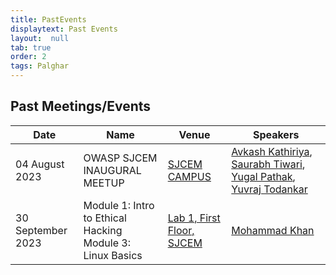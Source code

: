 ```yaml
---
title: PastEvents
displaytext: Past Events
layout:  null
tab: true
order: 2
tags: Palghar
---
```


## Past Meetings/Events


| Date | Name | Venue | Speakers |
| --- | --- | --- | --- |
| 04 August 2023 | OWASP SJCEM INAUGURAL MEETUP | [SJCEM CAMPUS](https://goo.gl/maps/7m4h94sBRYznxcYF9) | [Avkash Kathiriya](https://www.linkedin.com/in/avkash-kathiriya/), [Saurabh Tiwari](https://www.linkedin.com/in/saurabh-tiwari-5315801b5/), [Yugal Pathak](https://www.linkedin.com/in/yugal-p-b69675130/), [Yuvraj Todankar](https://www.linkedin.com/in/yuvraj-todankar-72641b248/) | 
| 30 September 2023 | Module 1: Intro to Ethical Hacking <br />Module 3: Linux Basics |  [Lab 1, First Floor, SJCEM](https://goo.gl/maps/7m4h94sBRYznxcYF9) | [Mohammad Khan](https://www.linkedin.com/in/mohammadkhanthk) |
